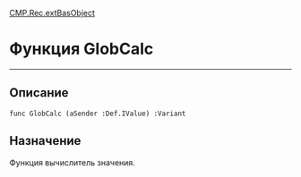 ﻿---
Link: CMP.Rec.extBasObject.@GlobCalc
---

<!---  Навигация
[Имя проекта](#) :
-->
[CMP.Rec.extBasObject](Default)

# Функция GlobCalc
---

## Описание

    func GlobCalc (aSender :Def.IValue) :Variant

<!--
## Аргументы{#Args}

### Аргумент1

Описание аргумента 1
-->

## Назначение

Функция вычислитель значения.

<!--
## Пример

    GlobCalc...
-->

